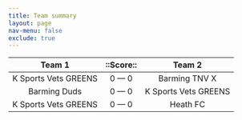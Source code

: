 ```yaml
---
title: Team summary
layout: page
nav-menu: false
exclude: true
---
```




|        Team 1        |  ::Score::  |        Team 2        |
|:--------------------:|:-----------:|:--------------------:|
| K Sports Vets GREENS | 0 &mdash; 0 |    Barming TNV X     |
|     Barming Duds     | 0 &mdash; 0 | K Sports Vets GREENS |
| K Sports Vets GREENS | 0 &mdash; 0 |       Heath FC       |

 <br /><br /><br />